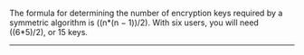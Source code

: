 The formula for determining the number of encryption keys required by a symmetric algorithm is ((n*(n − 1))/2). With six users, you will need ((6*5)/2), or 15 keys.

---

